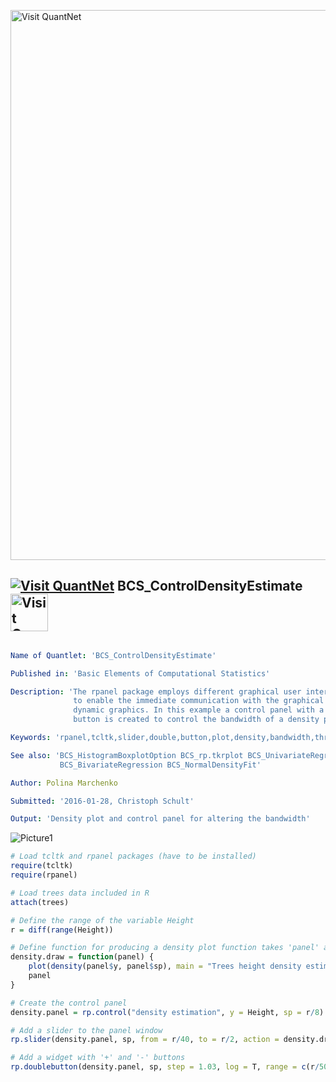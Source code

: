 
[<img src="https://github.com/QuantLet/Styleguide-and-FAQ/blob/master/pictures/banner.png" width="880" alt="Visit QuantNet">](http://quantlet.de/index.php?p=info)

## [<img src="https://github.com/QuantLet/Styleguide-and-Validation-procedure/blob/master/pictures/qloqo.png" alt="Visit QuantNet">](http://quantlet.de/) **BCS_ControlDensityEstimate** [<img src="https://github.com/QuantLet/Styleguide-and-Validation-procedure/blob/master/pictures/QN2.png" width="60" alt="Visit QuantNet 2.0">](http://quantlet.de/d3/ia)

```yaml

Name of Quantlet: 'BCS_ControlDensityEstimate'

Published in: 'Basic Elements of Computational Statistics'

Description: 'The rpanel package employs different graphical user interface (GUI) controls
              to enable the immediate communication with the graphical output and provides
              dynamic graphics. In this example a control panel with a slider and a double
              button is created to control the bandwidth of a density plot.'

Keywords: 'rpanel,tcltk,slider,double,button,plot,density,bandwidth,three dimensional plot'

See also: 'BCS_HistogramBoxplotOption BCS_rp.tkrplot BCS_UnivariateRegression
           BCS_BivariateRegression BCS_NormalDensityFit'

Author: Polina Marchenko

Submitted: '2016-01-28, Christoph Schult'

Output: 'Density plot and control panel for altering the bandwidth'
```

![Picture1](BCS_ControlDensityEstimate.png)


```r
# Load tcltk and rpanel packages (have to be installed)
require(tcltk)
require(rpanel)

# Load trees data included in R
attach(trees)

# Define the range of the variable Height
r = diff(range(Height))

# Define function for producing a density plot function takes 'panel' as argument
density.draw = function(panel) {
    plot(density(panel$y, panel$sp), main = "Trees height density estimate")  # define title of the plot
    panel
}

# Create the control panel
density.panel = rp.control("density estimation", y = Height, sp = r/8)  # define variables that shall be used by the panel object (= the density plot)

# Add a slider to the panel window
rp.slider(density.panel, sp, from = r/40, to = r/2, action = density.draw, title = "Bandwidth")  # add a title to the slider

# Add a widget with '+' and '-' buttons
rp.doublebutton(density.panel, sp, step = 1.03, log = T, range = c(r/50, NA), title = "Bandwidth", action = density.draw)  # call the function density.draw
```
